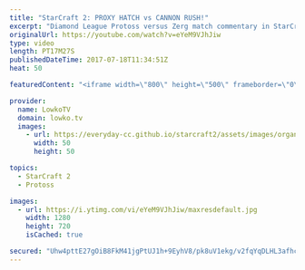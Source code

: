 ```yaml
---
title: "StarCraft 2: PROXY HATCH vs CANNON RUSH!"
excerpt: "Diamond League Protoss versus Zerg match commentary in StarCraft 2. Subscribe for more videos: http://lowko.tv/youtube Intense micro battles: https://goo.gl/8ofWqN  A very close match of Zerg versus Protoss where the Zerg decides to counter his opponents cheese with cheese of his own.  If you have an"
originalUrl: https://youtube.com/watch?v=eYeM9VJhJiw
type: video
length: PT17M27S
publishedDateTime: 2017-07-18T11:34:51Z
heat: 50

featuredContent: "<iframe width=\"800\" height=\"500\" frameborder=\"0\" src=\"https://www.youtube.com/embed/eYeM9VJhJiw\" allow=\"accelerometer; autoplay; encrypted-media; gyroscope; picture-in-picture\" allowfullscreen></iframe>"

provider:
  name: LowkoTV
  domain: lowko.tv
  images:
    - url: https://everyday-cc.github.io/starcraft2/assets/images/organizations/lowko.tv-50x50.jpg
      width: 50
      height: 50

topics:
  - StarCraft 2
  - Protoss

images:
  - url: https://i.ytimg.com/vi/eYeM9VJhJiw/maxresdefault.jpg
    width: 1280
    height: 720
    isCached: true

secured: "Uhw4pttE27gOiB8FkM41jgPtUJ1h+9EyhV8/pk8uV1ekg/v2fqYqDLHL3afhcr0DmxtsepInboLgs4owfpGMxdio2pDPcJJlpq+8326GrS1ePV85XEKZaPMdjdGdBT0G9clMSHYCGODjlrEDe0QJVblT7awsDtIJp/AKXo4VousuC9/MPdSjTo3P448bsCFhJG0Z3314IIy1hfPzHtctUUIswrVpnY1x6G9hIMnObhFOnt8b53dP7rnco7OytaZMnRFDrTuy8yx8e17dqn3D2MbY2ZzLGaJq2B4xy0Zb8ptZsfY6xfLZ9tz4ZVKAyfeROxvUiQe21QqHvZDvgo8abYDE616iaRm3FAtuQZqxOaaO4l2DNrfWqf16cCRjg/YHjqGBKAenrF2BnAwYFwsivh2qV3qyhgo44JUizCTSn242QEuJpIRKGfHnMPeQdYqy;Q6ZFd+qpgQ38FkEv1zd6uw=="
---
```


